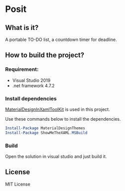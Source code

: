 # Posit

## What is it?

A portable TO-DO list, a countdown timer for deadline.

## How to build the project?

### Requirement: 

- Visual Studio 2019
- .net framework 4.7.2

### Install dependencies

[MaterialDesignInXamlToolKit](https://github.com/MaterialDesignInXAML/MaterialDesignInXamlToolkit) is used in this project. 

Use these commands below to install the dependencies.

```powershell
Install-Package MaterialDesignThemes
Install-Package ShowMeTheXAML.MSBuild
```

### Build

Open the solution in visual studio and just build it.

## License

MIT License